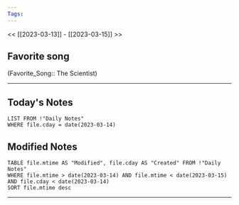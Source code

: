 ```yaml
---
Tags:
---
```

<< [[2023-03-13]] - [[2023-03-15]] >>
## Favorite song
(Favorite_Song:: The Scientist)


___
## Today's Notes
```dataview
LIST FROM !"Daily Notes"
WHERE file.cday = date(2023-03-14)
```
## Modified Notes
```dataview
TABLE file.mtime AS "Modified", file.cday AS "Created" FROM !"Daily Notes" 
WHERE file.mtime > date(2023-03-14) AND file.mtime < date(2023-03-15) AND file.cday < date(2023-03-14)
SORT file.mtime desc
```
___
